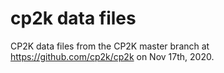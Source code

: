 # cp2k data files

CP2K data files from the CP2K master branch at https://github.com/cp2k/cp2k on Nov 17th, 2020.
